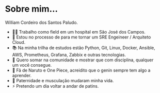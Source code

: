# Sobre mim...

William Cordeiro dos Santos Paludo.

- 👨‍⚕️ Trabalho como field em um hospital em São José dos Campos.
- 🌱 Estou no processo de para me tornar um SRE Engeineer / Arquiteto Cloud.
- 📚 Na minha trilha de estudos estão Python, Git, Linux, Docker, Ansible, AWS, Prometheus, Grafana, Zabbix e outras tecnologias.
- 👯 Quero somar na comunidade e mostrar que com disciplina, qualquer um você consegue.
- 🤔 Fã de Naruto e One Piece, acreidito que o genin sempre tem algo a aprender.
- 💬 Paternidade e musculação mudaram minha vida.
- ⚡ Pretendo um dia voltar a andar de patins.

